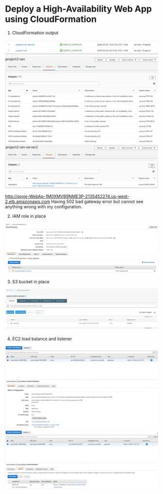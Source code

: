 # Deploy a High-Availability Web App using CloudFormation

1.	CloudFormation output
 
![img-1](Images/1.png)
![img-2](Images/2.png)
![img-3](Images/3.png)
 
http://proje-WebAp-1M0XMVB9NME3P-2135452274.us-west-2.elb.amazonaws.com
Having 502 bad gateway error but cannot see anything wrong with my configuration. 

2.	IAM role in place

![img-4](Images/4.png)

3.	S3 bucket in place

![img-5](Images/5.png)
 
4.	EC2 load balance and listener

![img-6](Images/6.png)
![img-7](Images/7.png)
 
 
